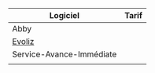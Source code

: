| Logiciel                                    | Tarif |
| ------------------------------------------- | ----- |
| Abby                                        |       |
| [Evoliz](https://www.evoliz.com/tarifs.php) |       |
| Service-Avance-Immédiate                    |       |
|                                             |       |
